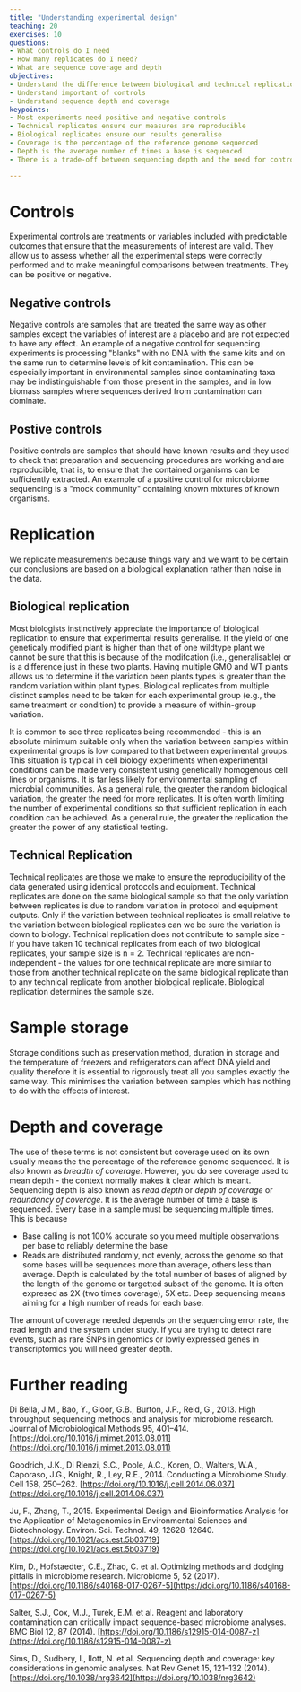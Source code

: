 ```yaml
---
title: "Understanding experimental design"
teaching: 20
exercises: 10
questions:
- What controls do I need
- How many replicates do I need?
- What are sequence coverage and depth
objectives:
- Understand the difference between biological and technical replication   
- Understand important of controls
- Understand sequence depth and coverage
keypoints:
- Most experiments need positive and negative controls
- Technical replicates ensure our measures are reproducible
- Biological replicates ensure our results generalise
- Coverage is the percentage of the reference genome sequenced
- Depth is the average number of times a base is sequenced
- There is a trade-off between sequencing depth and the need for controls and replicates

---
```

# Controls

Experimental controls are treatments or variables included with predictable outcomes that ensure that the measurements of interest are valid. They allow us to assess whether all the experimental steps were correctly performed and to make meaningful comparisons between treatments. They can be positive or negative.

## Negative controls
Negative controls are samples that are treated the same way as other samples except the variables of interest are a placebo and are not expected to have any effect. An example of a negative control for sequencing experiments is processing "blanks" with no DNA with the same kits and on the same run to determine levels of kit contamination. This can be especially important in environmental samples since contaminating taxa may be indistinguishable from those present in the samples, and in low biomass samples where sequences derived from contamination can dominate.

## Postive controls
Positive controls are samples that should have known results and they used to check that preparation and sequencing procedures are working and are reproducible, that is, to ensure that the contained organisms can be sufficiently extracted. An example of a positive control for microbiome sequencing is a "mock community" containing known mixtures of known organisms.


# Replication
We replicate measurements because things vary and we want to be certain our conclusions are based on a biological explanation rather than noise in the data.


## Biological replication
Most biologists instinctively appreciate the importance of biological replication to ensure that experimental results generalise. If the yield of one geneticaly modified plant is higher than that of one wildtype plant we cannot be sure that this is because of the modifcation (i.e., generalisable) or is a difference just in these two plants. Having multiple GMO and WT plants allows us to determine if the variation been plants types is greater than the random variation within plant types.
Biological replicates from multiple distinct samples need to be taken for each experimental group (e.g., the same treatment or condition) to provide a measure of within-group variation. 

It is common to see three replicates being recommended - this is an absolute minimum suitable only when the variation between samples within experimental groups is low compared to that between experimental groups. This situation is typical in cell biology experiments when experimental conditions can be made very consistent using genetically homogenous cell lines or organisms. It is far less likely for environmental sampling of microbial communities. As a general rule, the greater the random biological variation, the greater the need for more replicates. It is often worth limiting the number of experimental conditions so that sufficient replication in each condition can be achieved.
As a general rule, the greater the replication the greater the power of any statistical testing.

## Technical Replication
Technical replicates are those we make to ensure the reproducibility of the data generated using identical protocols and equipment. Technical replicates are done on the same biological sample so that the only variation between replicates is due to random variation in protocol and equipment outputs. Only if the variation between technical replicates is small relative to the variation between biological replicates can we be sure the variation is down to biology. Technical replication does not contribute to sample size - if you have taken 10 technical replicates from each of two biological replicates, your sample size is n = 2. Technical replicates are non-independent - the values for one technical replicate are more similar to those from another technical replicate on the same biological replicate than to any technical replicate from another biological replicate. Biological replication determines the sample size.

# Sample storage
Storage conditions such as preservation method, duration in storage and the temperature of freezers and refrigerators can affect DNA yield and quality therefore it is essential to rigorously treat all you samples exactly the same way. This minimises the variation between samples which has nothing to do with the effects of interest.

# Depth and coverage
The use of these terms is not consistent but coverage used on its own usually means the the percentage of the reference genome sequenced. It is also known as *breadth of coverage*. However, you do see coverage used to mean depth - the context normally makes it clear which is meant.  Sequencing depth is also known as *read depth* or *depth of coverage* or *redundancy of coverage*.  It is the average number of time a base is sequenced. Every base in a sample must be sequencing multiple times. This is because
- Base calling is not 100% accurate so you meed multiple observations per base to reliably determine the base
- Reads are distributed randomly, not evenly, across the genome so that some bases will be sequences more than average, others less than average.
Depth is calculated by the total number of bases of aligned by the length of the genome or targetted subset of the genome. It is often expresed as 2X (two times coverage), 5X etc. Deep sequencing means aiming for a high number of reads for each base.

The amount of coverage needed depends on the sequencing error rate, the read length and the system under study. If you are trying to detect rare events, such as rare SNPs in genomics or lowly expressed genes in transcriptomics you will need greater depth.

# Further reading


Di Bella, J.M., Bao, Y., Gloor, G.B., Burton, J.P., Reid, G., 2013. High throughput sequencing methods and analysis for microbiome research. Journal of Microbiological Methods 95, 401–414. [https://doi.org/10.1016/j.mimet.2013.08.011](https://doi.org/10.1016/j.mimet.2013.08.011)

Goodrich, J.K., Di Rienzi, S.C., Poole, A.C., Koren, O., Walters, W.A., Caporaso, J.G., Knight, R., Ley, R.E., 2014. Conducting a Microbiome Study. Cell 158, 250–262. [https://doi.org/10.1016/j.cell.2014.06.037](https://doi.org/10.1016/j.cell.2014.06.037)

Ju, F., Zhang, T., 2015. Experimental Design and Bioinformatics Analysis for the Application of Metagenomics in Environmental Sciences and Biotechnology. Environ. Sci. Technol. 49, 12628–12640. [https://doi.org/10.1021/acs.est.5b03719](https://doi.org/10.1021/acs.est.5b03719)

Kim, D., Hofstaedter, C.E., Zhao, C. et al. Optimizing methods and dodging pitfalls in microbiome research. Microbiome 5, 52 (2017). [https://doi.org/10.1186/s40168-017-0267-5](https://doi.org/10.1186/s40168-017-0267-5)

Salter, S.J., Cox, M.J., Turek, E.M. et al. Reagent and laboratory contamination can critically impact sequence-based microbiome analyses. BMC Biol 12, 87 (2014). [https://doi.org/10.1186/s12915-014-0087-z](https://doi.org/10.1186/s12915-014-0087-z)

Sims, D., Sudbery, I., Ilott, N. et al. Sequencing depth and coverage: key considerations in genomic analyses. Nat Rev Genet 15, 121–132 (2014). [https://doi.org/10.1038/nrg3642](https://doi.org/10.1038/nrg3642)
